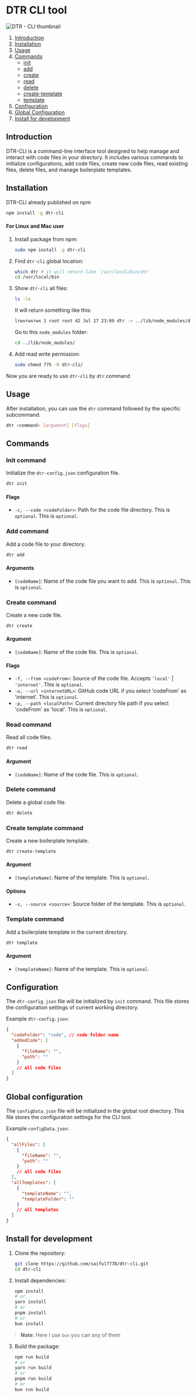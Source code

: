 # DTR CLI tool

![DTR - CLI thumbnail](https://github.com/user-attachments/assets/3c480c21-11ba-4976-bdb3-6a30ebf6bc3b)

1. [Introduction](#introduction)
2. [Installation](#installation)
3. [Usage](#usage)
4. [Commands](#commands)
   - [init](#init-command)
   - [add](#add-command)
   - [create](#create-command)
   - [read](#read-command)
   - [delete](#delete-command)
   - [create-template](#create-template-command)
   - [template](#template-command)
5. [Configuration](#configuration)
6. [Global Configuration](#global-configuration)
7. [Install for development](#install-for-development)

## Introduction

DTR-CLI is a command-line interface tool designed to help manage and interact with code files in your directory. It includes various commands to initialize configurations, add code files, create new code files, read existing files, delete files, and manage boilerplate templates.

## Installation

DTR-CLI already published on npm

```bash
npm install -g dtr-cli
```

#### For Linux and Mac user

1. Install package from npm:

   ```bash
   sudo npm install -g dtr-cli
   ```

2. Find `dtr-cli` global location:

   ```bash
   which dtr # it will return like `/usr/local/bin/dtr`
   cd /usr/local/bin
   ```

3. Show `dtr-cli` all files:
   ```bash
   ls -la
   ```
   It will return something like this:
   ```bash
   lrwxrwxrwx 1 root root 42 Jul 17 23:09 dtr -> ../lib/node_modules/dtr-cli/build/index.js
   ```
   Go to this `node_modules` folder:
   ```bash
   cd ../lib/node_modules/
   ```
4. Add read write permission:
   ```bash
   sudo chmod 775 -R dtr-cli/
   ```

Now you are ready to use `dtr-cli` by `dtr` command

## Usage

After installation, you can use the `dtr` command followed by the specific subcommand.

```bash
dtr <command> [argument] [flags]
```

## Commands

### Init command

Initialize the `dtr-config.json` configuration file.

```bash
dtr init
```

#### Flags

- `-c, --code <codeFolder>`: Path for the code file directory. This is `optional`. This is `optional`.

### Add command

Add a code file to your directory.

```bash
dtr add
```

#### Arguments

- `[codeName]`: Name of the code file you want to add. This is `optional`. This is `optional`.

### Create command

Create a new code file.

```bash
dtr create
```

#### Argument

- `[codeName]`: Name of the code file. This is `optional`.

#### Flags

- `-f, --from <codeFrom>`: Source of the code file. Accepts `'local'` | `'internet'`. This is `optional`.
- `-u, --url <internetURL>`: GitHub code URL if you select 'codeFrom' as 'internet'. This is `optional`.
- `-p, --path <localPath>`: Current directory file path if you select 'codeFrom' as 'local'. This is `optional`.

### Read command

Read all code files.

```bash
dtr read
```

#### Argument

- `[codeName]`: Name of the code file. This is `optional`.

### Delete command

Delete a global code file.

```bash
dtr delete
```

### Create template command

Create a new boilerplate template.

```bash
dtr create-template
```

#### Argument

- `[templateName]`: Name of the template. This is `optional`.

#### Options

- `-s, --source <source>`: Source folder of the template. This is `optional`.

### Template command

Add a boilerplate template in the current directory.

```bash
dtr template
```

#### Argument

- `[templateName]`: Name of the template. This is `optional`.

## Configuration

The `dtr-config.json` file will be initialized by `init` command. This file stores the configuration settings of current working directory.

Example `dtr-config.json`:

```json
{
  "codeFolder": "code", // code folder name
  "addedCode": [
    {
      "fileName": "",
      "path": ""
    }
    // all code files
  ]
}
```

## Global configuration

The `configData.json` file will be initialized in the global root directory. This file stores the configuration settings for the CLI tool.

Example `configData.json`:

```json
{
  "allFiles": [
    {
      "fileName": "",
      "path": ""
    }
    // all code files
  ],
  "allTemplates": [
    {
      "templateName": "",
      "templateFolder": ""
    }
    // all templates
  ]
}
```

## Install for development

1. Clone the repository:

   ```bash
   git clone https://github.com/saiful7778/dtr-cli.git
   cd dtr-cli
   ```

2. Install dependencies:

   ```bash
   npm install
   # or
   yarn install
   # or
   pnpm install
   # or
   bun install
   ```

> **Note:** Here I use `bun` you can any of them

3. Build the package:

   ```bash
   npm run build
   # or
   yarn run build
   # or
   pnpm run build
   # or
   bun run build
   ```
